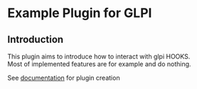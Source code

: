 # Example Plugin for GLPI

## Introduction

This plugin aims to introduce how to interact with glpi HOOKS.  
Most of implemented features are for example and do nothing.  
 
See [documentation](https://github.com/pluginsGLPI/example/wiki) for plugin creation
